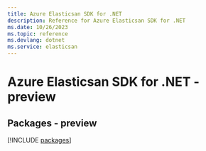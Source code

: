 ```yaml
---
title: Azure Elasticsan SDK for .NET
description: Reference for Azure Elasticsan SDK for .NET
ms.date: 10/26/2023
ms.topic: reference
ms.devlang: dotnet
ms.service: elasticsan
---
```

# Azure Elasticsan SDK for .NET - preview
## Packages - preview
[!INCLUDE [packages](elasticsan-index.md)]